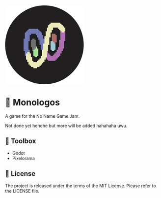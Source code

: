 ![icon](icon.png)

# 🌈 Monologos

A game for the No Name Game Jam.

Not done yet hehehe but more will be added hahahaha uwu.

## 🧰 Toolbox

- Godot
- Pixelorama

## 📜 License

The project is released under the terms of the MIT License.
Please refer to the LICENSE file.
